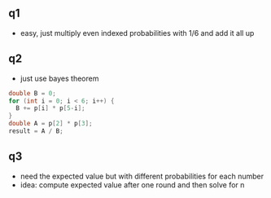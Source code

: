
## q1
- easy, just multiply even indexed probabilities with 1/6 and add it all up



## q2

- just use bayes theorem
```java
double B = 0;
for (int i = 0; i < 6; i++) {
  B += p[i] * p[5-i];
}
double A = p[2] * p[3];
result = A / B;
```



## q3
- need the expected value but with different probabilities for each number
- idea: compute expected value after one round and then solve for n

